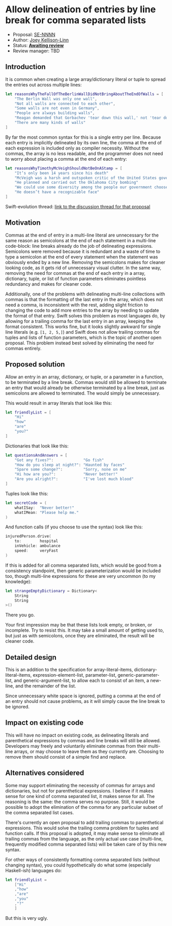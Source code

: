 # Allow delineation of entries by line break for comma separated lists

* Proposal: [SE-NNNN](https://github.com/apple/swift-evolution/blob/master/proposals/NNNN-delineation-by-line-break.md)
* Author: [Joey Kellison-Linn](https://github.com/JoeyKL)
* Status: **[Awaiting review](#rationale)**
* Review manager: TBD

## Introduction

It is common when creating a large array/dictionary literal or tuple to spread the entries out across multiple lines:

```swift
let reasonsWhyTheFallOfTheBerlinWallDidNotBringAboutTheEndOfWalls = [
    "The Berlin Wall was only one wall",
    "Not all walls are connected to each other",
	"Some walls are not even in Germany",
	"People are always building walls",
	"Reagan demanded that Gorbachev 'tear down this wall,' not 'tear down all walls'",
	"There are many kinds of walls"
]
```

By far the most common syntax for this is a single entry per line. Because each entry is implicitly delineated by its own line, the comma at the end of each expression is included only as compiler necessity. Without the commas, the array is no less readable, and the programmer does not need to worry about placing a comma at the end of each entry:

```swift
let reasonsWhyTimothyMcVeighShouldNotBeOnAStamp = [
	"It’s only been 14 years since his death"
	"McVeigh was a harsh and outspoken critic of the United States government"
	"He planned and carried out the Oklahoma City bombing"
	"We could use some diversity among the people our government chooses to honor with commemorative stamps"
    "He doesn’t have a recognizable face"
]
```

Swift-evolution thread: [link to the discussion thread for that proposal](https://lists.swift.org/pipermail/swift-evolution)

## Motivation

Commas at the end of entry in a multi-line literal are unnecessary for the same reason as semicolons at the end of each statement in a multi-line code-block: line breaks already do the job of delineating expressions. Semicolons were removed because it is redundant and a waste of time to type a semicolon at the end of every statement when the statement was obviously ended by a new line. Removing the semicolons makes for cleaner looking code, as it gets rid of unnecessary visual clutter. In the same way, removing the need for commas at the end of each entry in a array, dictionary, tuple, or list of function parameters eliminates pointless redundancy and makes for cleaner code.

Additionally, one of the problems with delineating multi-line collections with commas is that the formatting of the last entry in the array, which does not need a comma, is inconsistent with the rest, adding slight friction to changing the code to add more entries to the array by needing to update the format of that entry. Swift solves this problem as most languages do, by allowing for a trailing comma for the last entry in an array, keeping the format consistent. This works fine, but it looks slightly awkward for single line literals (e.g. `[1, 2, 5,]`) and Swift does not allow trailing commas for tuples and lists of function parameters, which is the topic of another open proposal. This problem instead best solved by eliminating the need for commas entirely.

## Proposed solution

Allow an entry in an array, dictionary, or tuple, or a parameter in a function, to be terminated by a line break. Commas would still be allowed to terminate an entry that would already be otherwise terminated by a line break, just as semicolons are allowed to terminated. The would simply be unnecessary.

This would result in array literals that look like this:

```swift
let friendlyList = [
    "Hi"
    "how"
    "are"
    "you?"
]
```

Dictionaries that look like this:

```swift
let questionsAndAnswers = [
    "Got any fives?":             "Go fish"
    "How do you sleep at night?": "Haunted by faces"
    "Spare some change?":         "Sorry, none on me"
    "Hi how are you?":            "Never better!"
    "Are you alright?":           "I've lost much blood"
]
```

Tuples look like this:

```swift
let secretCode = (
    whatISay:  "Never better!"
    whatIMean: "Please help me."
)
```

And function calls (if you choose to use the syntax) look like this:

```swift
injuredPerson.drive(
    to:        hospital
    inVehicle: ambulance
    speed:     veryFast
)
```

If this is added for all comma separated lists, which would be good from a consistency standpoint, then generic parameterization would be included too, though multi-line expressions for these are very uncommon (to my knowledge):

```swift
let strangeEmptyDictionary = Dictionary<
    String
    String
>()
```

There you go.

Your first impression may be that these lists look empty, or broken, or incomplete. Try to resist this. It may take a small amount of getting used to, but just as with semicolons, once they are eliminated, the result will be cleaner code.

## Detailed design

This is an addition to the specification for array-literal-items, dictionary-literal-items, expression-element-list, parameter-list, generic-parameter-list, and generic-argument-list, to allow each to consist of an item, a new-line, and the remainder of the list.

Since unnecessary white space is ignored, putting a comma at the end of an entry should not cause problems, as it will simply cause the line break to be ignored.

## Impact on existing code

This will have no impact on existing code, as delineating literals and parenthetical expressions by commas and line breaks will still be allowed. Developers may freely and voluntarily eliminate commas from their multi-line arrays, or may choose to leave them as they currently are. Choosing to remove them should consist of a simple find and replace.

## Alternatives considered

Some may support eliminating the necessity of commas for arrays and dictionaries, but not for parenthetical expressions. I believe if it makes sense for one kind of comma separated list, it makes sense for all. The reasoning is the same: the comma serves no purpose. Still, it would be possible to adopt the elimination of the comma for any particular subset of the comma separated list cases.

There's currently an open proposal to add trailing commas to parenthetical expressions. This would solve the trailing comma problem for tuples and function calls. If this proposal is adopted, it may make sense to eliminate all trailing commas from the language, as the only actual use case (multi-line, frequently modified comma separated lists) will be taken care of by this new syntax.

For other ways of consistently formatting comma separated lists (without changing syntax), you could hypothetically do what some (especially Haskell-ish) languages do:

```swift
let friendlyList =
    ["Hi"
    ,"how"
    ,"are"
    ,"you"
    ,"?"
    ]
```

But this is very ugly.
